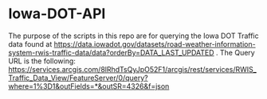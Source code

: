 # Iowa-DOT-API

The purpose of the scripts in this repo are for querying the Iowa DOT Traffic data found at https://data.iowadot.gov/datasets/road-weather-information-system-rwis-traffic-data/data?orderBy=DATA_LAST_UPDATED .
The Query URL is the following: https://services.arcgis.com/8lRhdTsQyJpO52F1/arcgis/rest/services/RWIS_Traffic_Data_View/FeatureServer/0/query?where=1%3D1&outFields=*&outSR=4326&f=json
